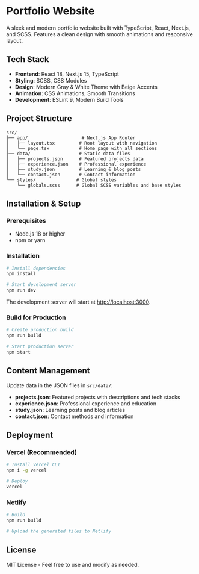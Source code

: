 # Portfolio Website

A sleek and modern portfolio website built with TypeScript, React, Next.js, and SCSS. Features a clean design with smooth animations and responsive layout.

## Tech Stack

- **Frontend**: React 18, Next.js 15, TypeScript
- **Styling**: SCSS, CSS Modules
- **Design**: Modern Gray & White Theme with Beige Accents
- **Animation**: CSS Animations, Smooth Transitions
- **Development**: ESLint 9, Modern Build Tools

## Project Structure

```
src/
├── app/                    # Next.js App Router
│   ├── layout.tsx         # Root layout with navigation
│   └── page.tsx           # Home page with all sections
├── data/                  # Static data files
│   ├── projects.json      # Featured projects data
│   ├── experience.json    # Professional experience
│   ├── study.json         # Learning & blog posts
│   └── contact.json       # Contact information
└── styles/               # Global styles
    └── globals.scss      # Global SCSS variables and base styles
```

## Installation & Setup

### Prerequisites
- Node.js 18 or higher
- npm or yarn

### Installation
```bash
# Install dependencies
npm install

# Start development server
npm run dev
```

The development server will start at [http://localhost:3000](http://localhost:3000).

### Build for Production
```bash
# Create production build
npm run build

# Start production server
npm start
```

## Content Management
Update data in the JSON files in `src/data/`:

- **projects.json**: Featured projects with descriptions and tech stacks
- **experience.json**: Professional experience and education
- **study.json**: Learning posts and blog articles
- **contact.json**: Contact methods and information

## Deployment

### Vercel (Recommended)
```bash
# Install Vercel CLI
npm i -g vercel

# Deploy
vercel
```

### Netlify
```bash
# Build
npm run build

# Upload the generated files to Netlify
```

## License

MIT License - Feel free to use and modify as needed.